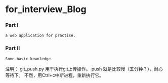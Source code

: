 # for_interview_Blog
### Part I
    a web application for practise.

### Part II
    Some basic kownledge.

注明：
    git_push.py 用于执行git上传操作。
    push 就是比较慢（五分钟？），耐心等待下。
    不然，用Ctrl+c中断进程，重新执行它。
